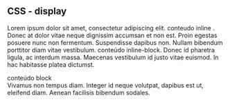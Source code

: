 ##  CSS - display


<style type="text/css">
.reveal .inline-block {
  display: inline-block;
}

.reveal .big-box {
  padding: 20px;
  background-color: gold;
}
</style>

Lorem ipsum dolor sit amet, consectetur adipiscing elit. <span class="big-box">conteudo inline</span> . Donec at dolor vitae neque dignissim accumsan et non est. Proin egestas posuere nunc non fermentum. Suspendisse  dapibus non. Nullam bibendum porttitor diam vitae vestibulum. <span class="big-box inline-block">conteúdo inline-block</span>. Donec id pharetra ligula, ac interdum massa. Maecenas vestibulum id justo vitae euismod. In hac habitasse platea dictumst.
<div class="big-box">conteúdo block</div>Vivamus non tempus diam. Integer id neque volutpat, dapibus est ut, eleifend diam. Aenean facilisis bibendum sodales.
